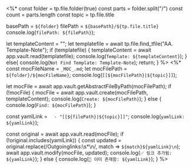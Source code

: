 <%*
const folder = tp.file.folder(true)
const parts = folder.split("/")
const count = parts.length
const topic = tp.file.title

basePath = `${folder}`
filePath = `${basePath}/${tp.file.title}`
console.log(`filePath: ${filePath}`);

let templateContent = "";
let templatefile = await tp.file.find_tfile("AA. Template-Note");
if (templatefile) {
	templateContent = await app.vault.read(templatefile);
	console.log(`Template: ${templateContent}`);
} else{
	console.log(`Not Find Template: Template-Note`);
	return;
}
%>
<%*
const mocFileName = `_MOC_.md`;
let mocFilePath = `${folder}/${mocFileName}`;
console.log(`[[${mocFilePath}|${topic}]]`);

let mocFile = await app.vault.getAbstractFileByPath(mocFilePath);
if (!mocFile) {
	mocFile = await app.vault.create(mocFilePath, templateContent);
	console.log(`Create: ${mocFilePath}`);
} else {
	console.log(`Find: ${mocFilePath}`);
}

const yamlLink = `  - "[[${filePath}|${topic}]]"`;
console.log(`yamlLink: ${yamlLink}`);

const original = await app.vault.read(mocFile);
if (!original.includes(yamlLink)) {
	const updated = original.replace(/Outgoinglinks:\s*\n/, match => `${match}${yamlLink}\n`);
	await app.vault.modify(mocFile, updated);
	console.log(`✅ 링크 추가됨: ${yamlLink}`);
} else {
	console.log(`🔁 이미 존재함: ${yamlLink}`);
}
%>
